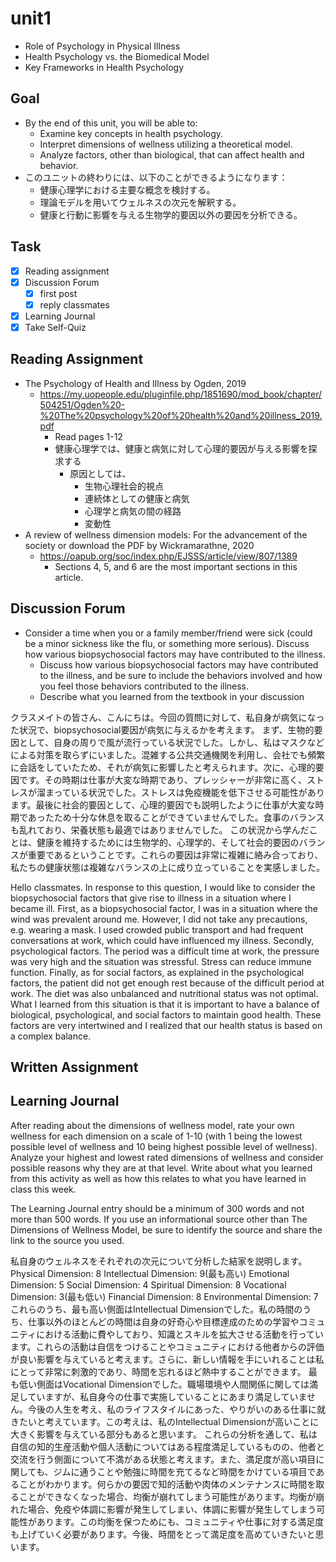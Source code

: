 # unit1

- Role of Psychology in Physical Illness
- Health Psychology vs. the Biomedical Model
- Key Frameworks in Health Psychology

## Goal

- By the end of this unit, you will be able to:
  - Examine key concepts in health psychology.
  - Interpret dimensions of wellness utilizing a theoretical model.
  - Analyze factors, other than biological, that can affect health and behavior.
- このユニットの終わりには、以下のことができるようになります：
  - 健康心理学における主要な概念を検討する。
  - 理論モデルを用いてウェルネスの次元を解釈する。
  - 健康と行動に影響を与える生物学的要因以外の要因を分析できる。

## Task

- [x] Reading assignment
- [x] Discussion Forum
  - [x] first post
  - [x] reply classmates
- [x] Learning Journal
- [x] Take Self-Quiz

## Reading Assignment

- The Psychology of Health and Illness by Ogden, 2019
  - <https://my.uopeople.edu/pluginfile.php/1851690/mod_book/chapter/504251/Ogden%20-%20The%20psychology%20of%20health%20and%20illness_2019.pdf>
    - Read pages 1-12
    - 健康心理学では、健康と病気に対して心理的要因が与える影響を探求する
      - 原因としては、
        - 生物心理社会的視点
        - 連続体としての健康と病気
        - 心理学と病気の間の経路
        - 変動性
- A review of wellness dimension models: For the advancement of the society or  download the PDF by Wickramarathne, 2020
  - <https://oapub.org/soc/index.php/EJSSS/article/view/807/1389>
    - Sections 4, 5, and 6 are the most important sections in this article.

## Discussion Forum

- Consider a time when you or a family member/friend were sick (could be a minor sickness like the flu, or something more serious). Discuss how various biopsychosocial factors may have contributed to the illness.
  - Discuss how various biopsychosocial factors may have contributed to the illness, and be sure to include the behaviors involved and how you feel those behaviors contributed to the illness.
  - Describe what you learned from the textbook in your discussion

クラスメイトの皆さん、こんにちは。今回の質問に対して、私自身が病気になった状況で、biopsychosocial要因が病気に与えるかを考えます。
まず、生物的要因として、自身の周りで風が流行っている状況でした。しかし、私はマスクなどによる対策を取らずにいました。混雑する公共交通機関を利用し、会社でも頻繁に会話をしていたため、それが病気に影響したと考えられます。次に、心理的要因です。その時期は仕事が大変な時期であり、プレッシャーが非常に高く、ストレスが溜まっている状況でした。ストレスは免疫機能を低下させる可能性があります。最後に社会的要因として、心理的要因でも説明したように仕事が大変な時期であったため十分な休息を取ることができていませんでした。食事のバランスも乱れており、栄養状態も最適ではありませんでした。
この状況から学んだことは、健康を維持するためには生物学的、心理学的、そして社会的要因のバランスが重要であるということです。これらの要因は非常に複雑に絡み合っており、私たちの健康状態は複雑なバランスの上に成り立っていることを実感しました。

Hello classmates. In response to this question, I would like to consider the biopsychosocial factors that give rise to illness in a situation where I became ill.
First, as a biopsychosocial factor, I was in a situation where the wind was prevalent around me. However, I did not take any precautions, e.g. wearing a mask. I used crowded public transport and had frequent conversations at work, which could have influenced my illness. Secondly, psychological factors. The period was a difficult time at work, the pressure was very high and the situation was stressful. Stress can reduce immune function. Finally, as for social factors, as explained in the psychological factors, the patient did not get enough rest because of the difficult period at work. The diet was also unbalanced and nutritional status was not optimal.
What I learned from this situation is that it is important to have a balance of biological, psychological, and social factors to maintain good health. These factors are very intertwined and I realized that our health status is based on a complex balance.

## Written Assignment

## Learning Journal

After reading about the dimensions of wellness model, rate your own wellness for each dimension on a scale of 1-10 (with 1 being the lowest possible level of wellness and 10 being highest possible level of wellness). Analyze your highest and lowest rated dimensions of wellness and consider possible reasons why they are at that level. Write about what you learned from this activity as well as how this relates to what you have learned in class this week.

The Learning Journal entry should be a minimum of 300 words and not more than 500 words. If you use an informational source other than The Dimensions of Wellness Model, be sure to identify the source and share the link to the source you used.

私自身のウェルネスをそれぞれの次元について分析した結家を説明します。
Physical Dimension: 8
Intellectual Dimension: 9(最も高い)
Emotional Dimension: 5
Social Dimension: 4
Spiritual Dimension: 8
Vocational Dimension: 3(最も低い)
Financial Dimension: 8
Environmental Dimension: 7
これらのうち、最も高い側面はIntellectual Dimensionでした。私の時間のうち、仕事以外のほとんどの時間は自身の好奇心や目標達成のための学習やコミュニティにおける活動に費やしており、知識とスキルを拡大させる活動を行っています。これらの活動は自信をつけることやコミュニティにおける他者からの評価が良い影響を与えていると考えます。さらに、新しい情報を手にいれることは私にとって非常に刺激的であり、時間を忘れるほど熱中することができます。
最も低い側面はVocational Dimensionでした。職場環境や人間関係に関しては満足していますが、私自身今の仕事で実施していることにあまり満足していません。今後の人生を考え、私のライフスタイルにあった、やりがいのある仕事に就きたいと考えています。この考えは、私のIntellectual Dimensionが高いことに大きく影響を与えている部分もあると思います。
これらの分析を通して、私は自信の知的生産活動や個人活動についてはある程度満足しているものの、他者と交流を行う側面について不満がある状態と考えます。また、満足度が高い項目に関しても、ジムに通うことや勉強に時間を充てるなど時間をかけている項目であることがわかります。何らかの要因で知的活動や肉体のメンテナンスに時間を取ることができなくなった場合、均衡が崩れてしまう可能性があります。均衡が崩れた場合、免疫や体調に影響が発生してしまい、体調に影響が発生してしまう可能性があります。この均衡を保つためにも、コミュニティや仕事に対する満足度も上げていく必要があります。今後、時間をとって満足度を高めていきたいと思います。
